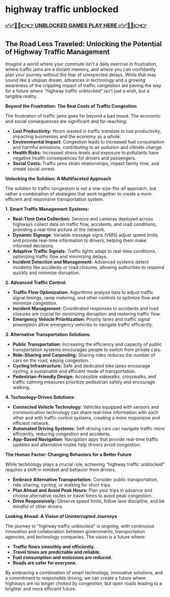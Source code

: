# highway traffic unblocked

### [✅✅🔴🔴👉👉 UNBLOCKED GAMES PLAY HERE ✅✅🔴🔴👉👉](https://topstoryindia.com)

## The Road Less Traveled: Unlocking the Potential of Highway Traffic Management

Imagine a world where your commute isn't a daily exercise in frustration, where traffic jams are a distant memory, and where you can confidently plan your journey without the fear of unexpected delays. While that may sound like a utopian dream, advances in technology and a growing awareness of the crippling impact of traffic congestion are paving the way for a future where "highway traffic unblocked" isn't just a wish, but a tangible reality.

**Beyond the Frustration: The Real Costs of Traffic Congestion**

The frustration of traffic jams goes far beyond a bad mood. The economic and social consequences are significant and far-reaching:

* **Lost Productivity:** Hours wasted in traffic translate to lost productivity, impacting businesses and the economy as a whole.
* **Environmental Impact:** Congestion leads to increased fuel consumption and harmful emissions, contributing to air pollution and climate change.
* **Health Risks:** Increased stress levels and exposure to pollutants have negative health consequences for drivers and passengers.
* **Social Costs:** Traffic jams strain relationships, impact family time, and create social unrest.

**Unlocking the Solution: A Multifaceted Approach**

The solution to traffic congestion is not a one-size-fits-all approach, but rather a combination of strategies that work together to create a more efficient and responsive transportation system. 

**1. Smart Traffic Management Systems:**

* **Real-Time Data Collection:** Sensors and cameras deployed across highways collect data on traffic flow, accidents, and road conditions, providing a real-time picture of the network.
* **Dynamic Signage:** Variable message signs (VMS) adjust speed limits and provide real-time information to drivers, helping them make informed decisions.
* **Adaptive Traffic Signals:** Traffic lights adapt to real-time conditions, optimizing traffic flow and minimizing delays.
* **Incident Detection and Management:** Advanced systems detect incidents like accidents or road closures, allowing authorities to respond quickly and minimize disruption.

**2. Advanced Traffic Control:**

* **Traffic Flow Optimization:** Algorithms analyze data to adjust traffic signal timings, ramp metering, and other controls to optimize flow and minimize congestion.
* **Incident Management:** Coordinated responses to accidents and road closures are crucial for minimizing disruption and restoring traffic flow.
* **Emergency Vehicle Prioritization:** Priority lanes and traffic signal preemption allow emergency vehicles to navigate traffic efficiently.

**3. Alternative Transportation Solutions:**

* **Public Transportation:** Increasing the efficiency and capacity of public transportation systems encourages people to switch from private cars.
* **Ride-Sharing and Carpooling:** Sharing rides reduces the number of cars on the road, easing congestion.
* **Cycling Infrastructure:** Safe and dedicated bike lanes encourage cycling, a sustainable and efficient mode of transportation.
* **Pedestrian-Friendly Design:** Accessible sidewalks, crosswalks, and traffic calming measures prioritize pedestrian safety and encourage walking.

**4. Technology-Driven Solutions:**

* **Connected Vehicle Technology:** Vehicles equipped with sensors and communication technology can share real-time information with each other and with traffic control systems, creating a more responsive and efficient network.
* **Automated Driving Systems:** Self-driving cars can navigate traffic more efficiently, reducing congestion and accidents.
* **App-Based Navigation:** Navigation apps that provide real-time traffic updates and alternative routes help drivers avoid congestion.

**The Human Factor: Changing Behaviors for a Better Future**

While technology plays a crucial role, achieving "highway traffic unblocked" requires a shift in mindset and behavior from drivers.

* **Embrace Alternative Transportation:** Consider public transportation, ride-sharing, cycling, or walking for short trips.
* **Plan Ahead and Avoid Peak Hours:** Plan your trips in advance and choose alternative routes or travel times to avoid peak congestion.
* **Drive Responsively:** Observe speed limits, follow lane discipline, and be mindful of other drivers.

**Looking Ahead: A Vision of Uninterrupted Journeys**

The journey to "highway traffic unblocked" is ongoing, with continuous innovation and collaboration between governments, transportation agencies, and technology companies. The vision is a future where:

* **Traffic flows smoothly and efficiently.**
* **Travel times are predictable and reliable.**
* **Fuel consumption and emissions are reduced.**
* **Roads are safer for everyone.**

By embracing a combination of smart technology, innovative solutions, and a commitment to responsible driving, we can create a future where highways are no longer choked by congestion, but open roads leading to a brighter and more efficient future. 
